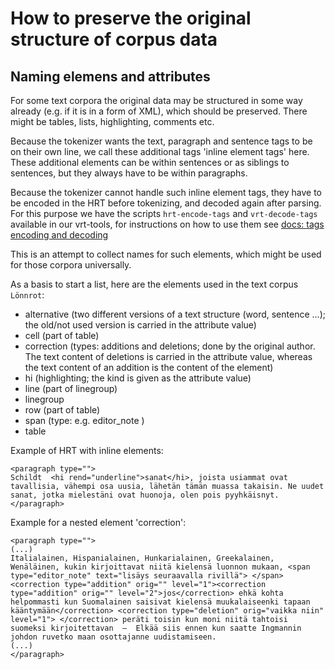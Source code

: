 # How to preserve the original structure of corpus data
## Naming elemens and attributes

For some text corpora the original data may be structured in some way already (e.g. if it is in a form of XML), which should be preserved. There might be tables, lists, highlighting, comments etc.

Because the tokenizer wants the text, paragraph and sentence tags to be on their own line, we call these additional tags 'inline element tags' here. These additional elements can be within sentences or as siblings to sentences, but they always have to be within paragraphs.

Because the tokenizer cannot handle such inline element tags, they have to be encoded in the HRT before tokenizing, and decoded again after parsing.
For this purpose we have the scripts `hrt-encode-tags` and `vrt-decode-tags` available in our vrt-tools, for instructions on how to use them see [docs: tags encoding and decoding](howto_tag_encoding_decoding.md)


This is an attempt to collect names for such elements, which might be used for those corpora universally.

As a basis to start a list, here are the elements used in the text corpus `Lönnrot`:

- alternative        (two different versions of a text structure (word, sentence ...); the old/not used version is carried in the attribute value)
- cell               (part of table)
- correction         (types: additions and deletions; done by the original author. The text content of deletions is carried in the attribute value, whereas the text content of an addition is the content of the element)
- hi                 (highlighting; the kind is given as the attribute value)
- line               (part of linegroup)
- linegroup
- row                (part of table)
- span               (type: e.g. editor_note )
- table


Example of HRT with inline elements:

    <paragraph type="">
    Schildt  <hi rend="underline">sanat</hi>, joista usiammat ovat tavallisia, vähempi osa uusia, lähetän tämän muassa takaisin. Ne uudet sanat, jotka mielestäni ovat huonoja, olen pois pyyhkäisnyt.
    </paragraph>



Example for a nested element 'correction':
	
	<paragraph type="">
	(...)
    Italialainen, Hispanialainen, Hunkarialainen, Greekalainen, Wenäläinen, kukin kirjoittavat niitä kielensä luonnon mukaan, <span type="editor_note" text="lisäys seuraavalla rivillä"> </span><correction type="addition" orig="" level="1"><correction type="addition" orig="" level="2">jos</correction> ehkä kohta helpommasti kun Suomalainen saisivat kielensä muukalaiseenki tapaan kääntymään</correction> <correction type="deletion" orig="vaikka niin" level="1"> </correction> peräti toisin kun moni niitä tahtoisi suomeksi kirjoitettavan  –  Elkää siis ennen kun saatte Ingmannin johdon ruvetko maan osottajanne uudistamiseen.
	(...)
	</paragraph>
